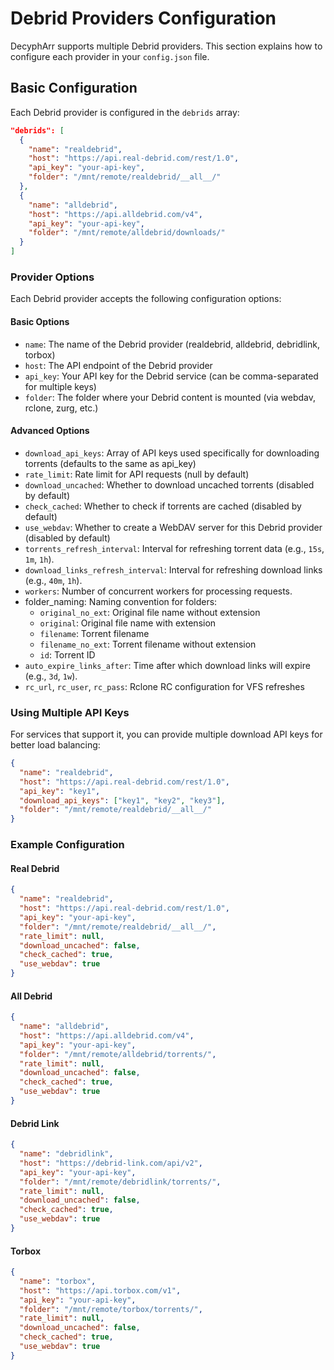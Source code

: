 
# Debrid Providers Configuration

DecyphArr supports multiple Debrid providers. This section explains how to configure each provider in your `config.json` file.

## Basic Configuration

Each Debrid provider is configured in the `debrids` array:

```json
"debrids": [
  {
    "name": "realdebrid",
    "host": "https://api.real-debrid.com/rest/1.0",
    "api_key": "your-api-key",
    "folder": "/mnt/remote/realdebrid/__all__/"
  },
  {
    "name": "alldebrid",
    "host": "https://api.alldebrid.com/v4",
    "api_key": "your-api-key",
    "folder": "/mnt/remote/alldebrid/downloads/"
  }
]
```

### Provider Options

Each Debrid provider accepts the following configuration options:


#### Basic Options

- `name`: The name of the Debrid provider (realdebrid, alldebrid, debridlink, torbox)
- `host`: The API endpoint of the Debrid provider
- `api_key`: Your API key for the Debrid service (can be comma-separated for multiple keys)
- `folder`: The folder where your Debrid content is mounted (via webdav, rclone, zurg, etc.)

#### Advanced Options

- `download_api_keys`: Array of API keys used specifically for downloading torrents (defaults to the same as api_key)
- `rate_limit`: Rate limit for API requests (null by default)
- `download_uncached`: Whether to download uncached torrents (disabled by default)
- `check_cached`: Whether to check if torrents are cached (disabled by default)
- `use_webdav`: Whether to create a WebDAV server for this Debrid provider (disabled by default)
- `torrents_refresh_interval`: Interval for refreshing torrent data (e.g., `15s`, `1m`, `1h`).
- `download_links_refresh_interval`: Interval for refreshing download links (e.g., `40m`, `1h`).
- `workers`: Number of concurrent workers for processing requests.
- folder_naming: Naming convention for folders:
    - `original_no_ext`: Original file name without extension
    - `original`: Original file name with extension
    - `filename`: Torrent filename
    - `filename_no_ext`: Torrent filename without extension
    - `id`: Torrent ID
- `auto_expire_links_after`: Time after which download links will expire (e.g., `3d`, `1w`).
- `rc_url`, `rc_user`, `rc_pass`: Rclone RC configuration for VFS refreshes

### Using Multiple API Keys
For services that support it, you can provide multiple download API keys for better load balancing:

```json
{
  "name": "realdebrid",
  "host": "https://api.real-debrid.com/rest/1.0",
  "api_key": "key1",
  "download_api_keys": ["key1", "key2", "key3"],
  "folder": "/mnt/remote/realdebrid/__all__/"
}


```

### Example Configuration

#### Real Debrid

```json
{
  "name": "realdebrid",
  "host": "https://api.real-debrid.com/rest/1.0",
  "api_key": "your-api-key",
  "folder": "/mnt/remote/realdebrid/__all__/",
  "rate_limit": null,
  "download_uncached": false,
  "check_cached": true,
  "use_webdav": true
}
```

#### All Debrid

```json
{
  "name": "alldebrid",
  "host": "https://api.alldebrid.com/v4",
  "api_key": "your-api-key",
  "folder": "/mnt/remote/alldebrid/torrents/",
  "rate_limit": null,
  "download_uncached": false,
  "check_cached": true,
  "use_webdav": true
}
```

#### Debrid Link

```json
{
  "name": "debridlink",
  "host": "https://debrid-link.com/api/v2",
  "api_key": "your-api-key",
  "folder": "/mnt/remote/debridlink/torrents/",
  "rate_limit": null,
  "download_uncached": false,
  "check_cached": true,
  "use_webdav": true
}
```

#### Torbox

```json
{
  "name": "torbox",
  "host": "https://api.torbox.com/v1",
  "api_key": "your-api-key",
  "folder": "/mnt/remote/torbox/torrents/",
  "rate_limit": null,
  "download_uncached": false,
  "check_cached": true,
  "use_webdav": true
}
```